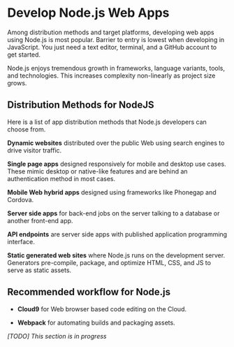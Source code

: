 # Develop Node.js Web Apps

Among distribution methods and target platforms, developing web apps using Node.js is most popular. Barrier to entry is lowest when developing in JavaScript. You just need a text editor, terminal, and a GitHub account to get started.

Node.js enjoys tremendous growth in frameworks, language variants, tools, and technologies. This increases complexity non-linearly as project size grows.

## Distribution Methods for NodeJS

Here is a list of app distribution methods that Node.js developers can choose from.

**Dynamic websites** distributed over the public Web using search engines to drive visitor traffic.

**Single page apps** designed responsively for mobile and desktop use cases. These mimic desktop or native-like features and are behind an authentication method in most cases.

**Mobile Web hybrid apps** designed using frameworks like Phonegap and Cordova.

**Server side apps** for back-end jobs on the server talking to a database or another front-end app.

**API endpoints** are server side apps with published application programming interface.

**Static generated web sites** where Node.js runs on the development server. Generators pre-compile, package, and optimize HTML, CSS, and JS to serve as static assets.

## Recommended workflow for Node.js

- **Cloud9** for Web browser based code editing on the Cloud.

- **Webpack** for automating builds and packaging assets.

*[TODO] This section is in progress*